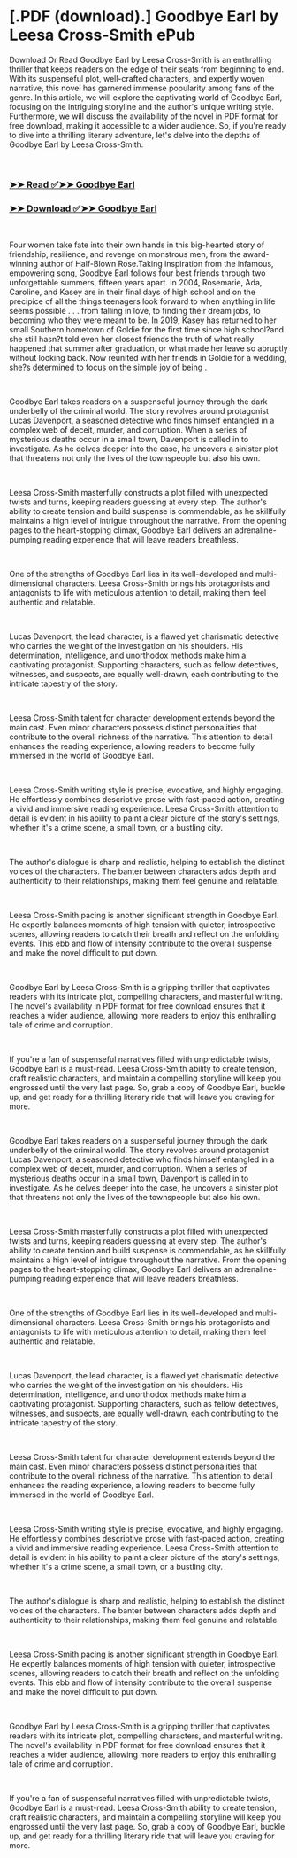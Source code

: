 # [.PDF (download).] Goodbye Earl by Leesa Cross-Smith ePub

<p>Download Or Read Goodbye Earl by Leesa Cross-Smith is an enthralling thriller that keeps readers on the edge of their seats from beginning to end. With its suspenseful plot, well-crafted characters, and expertly woven narrative, this novel has garnered immense popularity among fans of the genre. In this article, we will explore the captivating world of Goodbye Earl, focusing on the intriguing storyline and the author's unique writing style. Furthermore, we will discuss the availability of the novel in PDF format for free download, making it accessible to a wider audience. So, if you're ready to dive into a thrilling literary adventure, let's delve into the depths of Goodbye Earl by Leesa Cross-Smith.</p>
<p>&nbsp;</p>

### [➤➤ Read ✅➤➤ Goodbye Earl](https://pdfwebsitebooks.blogspot.com/id/61255301)

### [➤➤ Download ✅➤➤ Goodbye Earl](https://pdfwebsitebooks.blogspot.com/id/61255301)

<p>&nbsp;</p>
<p>Four women take fate into their own hands in this big-hearted story of friendship, resilience, and revenge on monstrous men, from the award-winning author of Half-Blown Rose.Taking inspiration from the infamous, empowering song, Goodbye Earl follows four best friends through two unforgettable summers, fifteen years apart. In 2004, Rosemarie, Ada, Caroline, and Kasey are in their final days of high school and on the precipice of all the things teenagers look forward to when anything in life seems possible . . . from falling in love, to finding their dream jobs, to becoming who they were meant to be. In 2019, Kasey has returned to her small Southern hometown of Goldie for the first time since high school?and she still hasn?t told even her closest friends the truth of what really happened that summer after graduation, or what made her leave so abruptly without looking back. Now reunited with her friends in Goldie for a wedding, she?s determined to focus on the simple joy of being .</p>
<p>&nbsp;</p>
<p>Goodbye Earl takes readers on a suspenseful journey through the dark underbelly of the criminal world. The story revolves around protagonist Lucas Davenport, a seasoned detective who finds himself entangled in a complex web of deceit, murder, and corruption. When a series of mysterious deaths occur in a small town, Davenport is called in to investigate. As he delves deeper into the case, he uncovers a sinister plot that threatens not only the lives of the townspeople but also his own.</p>
<p>&nbsp;</p>
<p>Leesa Cross-Smith masterfully constructs a plot filled with unexpected twists and turns, keeping readers guessing at every step. The author's ability to create tension and build suspense is commendable, as he skillfully maintains a high level of intrigue throughout the narrative. From the opening pages to the heart-stopping climax, Goodbye Earl delivers an adrenaline-pumping reading experience that will leave readers breathless.</p>
<p>&nbsp;</p>
<p>One of the strengths of Goodbye Earl lies in its well-developed and multi-dimensional characters. Leesa Cross-Smith brings his protagonists and antagonists to life with meticulous attention to detail, making them feel authentic and relatable.</p>
<p>&nbsp;</p>
<p>Lucas Davenport, the lead character, is a flawed yet charismatic detective who carries the weight of the investigation on his shoulders. His determination, intelligence, and unorthodox methods make him a captivating protagonist. Supporting characters, such as fellow detectives, witnesses, and suspects, are equally well-drawn, each contributing to the intricate tapestry of the story.</p>
<p>&nbsp;</p>
<p>Leesa Cross-Smith talent for character development extends beyond the main cast. Even minor characters possess distinct personalities that contribute to the overall richness of the narrative. This attention to detail enhances the reading experience, allowing readers to become fully immersed in the world of Goodbye Earl.</p>
<p>&nbsp;</p>
<p>Leesa Cross-Smith writing style is precise, evocative, and highly engaging. He effortlessly combines descriptive prose with fast-paced action, creating a vivid and immersive reading experience. Leesa Cross-Smith attention to detail is evident in his ability to paint a clear picture of the story's settings, whether it's a crime scene, a small town, or a bustling city.</p>
<p>&nbsp;</p>
<p>The author's dialogue is sharp and realistic, helping to establish the distinct voices of the characters. The banter between characters adds depth and authenticity to their relationships, making them feel genuine and relatable.</p>
<p>&nbsp;</p>
<p>Leesa Cross-Smith pacing is another significant strength in Goodbye Earl. He expertly balances moments of high tension with quieter, introspective scenes, allowing readers to catch their breath and reflect on the unfolding events. This ebb and flow of intensity contribute to the overall suspense and make the novel difficult to put down.</p>
<p>&nbsp;</p>
<p>Goodbye Earl by Leesa Cross-Smith is a gripping thriller that captivates readers with its intricate plot, compelling characters, and masterful writing. The novel's availability in PDF format for free download ensures that it reaches a wider audience, allowing more readers to enjoy this enthralling tale of crime and corruption.</p>
<p>&nbsp;</p>
<p>If you're a fan of suspenseful narratives filled with unpredictable twists, Goodbye Earl is a must-read. Leesa Cross-Smith ability to create tension, craft realistic characters, and maintain a compelling storyline will keep you engrossed until the very last page. So, grab a copy of Goodbye Earl, buckle up, and get ready for a thrilling literary ride that will leave you craving for more.</p>
<p>&nbsp;</p>
<p>Goodbye Earl takes readers on a suspenseful journey through the dark underbelly of the criminal world. The story revolves around protagonist Lucas Davenport, a seasoned detective who finds himself entangled in a complex web of deceit, murder, and corruption. When a series of mysterious deaths occur in a small town, Davenport is called in to investigate. As he delves deeper into the case, he uncovers a sinister plot that threatens not only the lives of the townspeople but also his own.</p>
<p>&nbsp;</p>
<p>Leesa Cross-Smith masterfully constructs a plot filled with unexpected twists and turns, keeping readers guessing at every step. The author's ability to create tension and build suspense is commendable, as he skillfully maintains a high level of intrigue throughout the narrative. From the opening pages to the heart-stopping climax, Goodbye Earl delivers an adrenaline-pumping reading experience that will leave readers breathless.</p>
<p>&nbsp;</p>
<p>One of the strengths of Goodbye Earl lies in its well-developed and multi-dimensional characters. Leesa Cross-Smith brings his protagonists and antagonists to life with meticulous attention to detail, making them feel authentic and relatable.</p>
<p>&nbsp;</p>
<p>Lucas Davenport, the lead character, is a flawed yet charismatic detective who carries the weight of the investigation on his shoulders. His determination, intelligence, and unorthodox methods make him a captivating protagonist. Supporting characters, such as fellow detectives, witnesses, and suspects, are equally well-drawn, each contributing to the intricate tapestry of the story.</p>
<p>&nbsp;</p>
<p>Leesa Cross-Smith talent for character development extends beyond the main cast. Even minor characters possess distinct personalities that contribute to the overall richness of the narrative. This attention to detail enhances the reading experience, allowing readers to become fully immersed in the world of Goodbye Earl.</p>
<p>&nbsp;</p>
<p>Leesa Cross-Smith writing style is precise, evocative, and highly engaging. He effortlessly combines descriptive prose with fast-paced action, creating a vivid and immersive reading experience. Leesa Cross-Smith attention to detail is evident in his ability to paint a clear picture of the story's settings, whether it's a crime scene, a small town, or a bustling city.</p>
<p>&nbsp;</p>
<p>The author's dialogue is sharp and realistic, helping to establish the distinct voices of the characters. The banter between characters adds depth and authenticity to their relationships, making them feel genuine and relatable.</p>
<p>&nbsp;</p>
<p>Leesa Cross-Smith pacing is another significant strength in Goodbye Earl. He expertly balances moments of high tension with quieter, introspective scenes, allowing readers to catch their breath and reflect on the unfolding events. This ebb and flow of intensity contribute to the overall suspense and make the novel difficult to put down.</p>
<p>&nbsp;</p>
<p>Goodbye Earl by Leesa Cross-Smith is a gripping thriller that captivates readers with its intricate plot, compelling characters, and masterful writing. The novel's availability in PDF format for free download ensures that it reaches a wider audience, allowing more readers to enjoy this enthralling tale of crime and corruption.</p>
<p>&nbsp;</p>
<p>If you're a fan of suspenseful narratives filled with unpredictable twists, Goodbye Earl is a must-read. Leesa Cross-Smith ability to create tension, craft realistic characters, and maintain a compelling storyline will keep you engrossed until the very last page. So, grab a copy of Goodbye Earl, buckle up, and get ready for a thrilling literary ride that will leave you craving for more.</p>
<p>&nbsp;</p>
